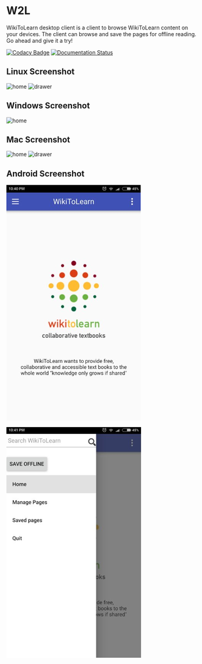 # W2L
WikiToLearn desktop client is a client to browse WikiToLearn content on your devices. 
The client can browse and save the pages for offline reading. 
Go ahead and give it a try!

[![Codacy Badge](https://api.codacy.com/project/badge/Grade/cd1f1c8778ed4614ab748b82417bd824)](https://app.codacy.com/app/hackertron/WTL_client?utm_source=github.com&utm_medium=referral&utm_content=WikiToLearn/WTL_client&utm_campaign=Badge_Grade_Dashboard)
[![Documentation Status](https://readthedocs.org/projects/wtld/badge/?version=latest)](http://wtld.readthedocs.io/en/latest/?badge=latest)

## Linux Screenshot


![home](https://s27.postimg.org/kw5iryo5f/image.png)
![drawer](https://s28.postimg.org/nyqtp7231/image.png)

## Windows Screenshot

![home](https://s28.postimg.org/c0pr5xdu5/image.png)

## Mac Screenshot 
![home](https://raw.githubusercontent.com/hackertron/WikiDesktopClient/master/mac_home.png)
![drawer](https://raw.githubusercontent.com/hackertron/WikiDesktopClient/master/mac_drawer.png)


## Android Screenshot

![home](https://raw.githubusercontent.com/WikiToLearn/WTL_client/master/home.jpeg)

![drawer](https://raw.githubusercontent.com/WikiToLearn/WTL_client/master/home1.jpeg)
